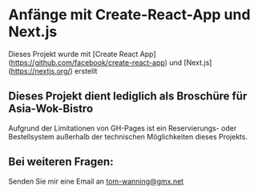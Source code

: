 # Anfänge mit Create-React-App und Next.js

Dieses Projekt wurde mit [Create React App] (https://github.com/facebook/create-react-app) und [Next.js] (https://nextjs.org/) erstellt

## Dieses Projekt dient lediglich als Broschüre für Asia-Wok-Bistro

Aufgrund der Limitationen von GH-Pages ist ein Reservierungs- oder Bestellsystem außerhalb der technischen Möglichkeiten dieses Projekts.

## Bei weiteren Fragen:

Senden Sie mir eine Email an tom-wanning@gmx.net

